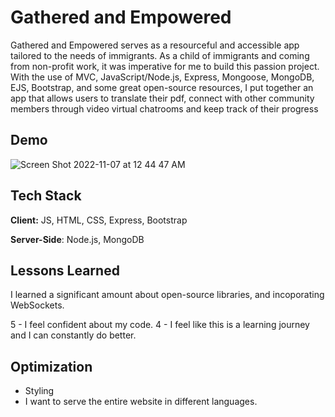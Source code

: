 # Gathered and Empowered

 Gathered and Empowered serves as a resourceful and accessible app tailored to the needs of immigrants. As a child of immigrants and coming from non-profit work, it was imperative for me to build this passion project. With the use of MVC, JavaScript/Node.js, Express, Mongoose, MongoDB, EJS, Bootstrap, and some great open-source resources, I put together an app that allows users to translate their pdf, connect with other community members through video virtual chatrooms and keep track of their progress



## Demo

![Screen Shot 2022-11-07 at 12 44 47 AM](https://user-images.githubusercontent.com/112355619/200235749-254a4704-787f-43c3-87f9-db258e811661.png)


## Tech Stack

**Client:** JS, HTML, CSS, Express, Bootstrap

**Server-Side**: Node.js, MongoDB




## Lessons Learned


I learned a significant amount about open-source libraries, and incoporating WebSockets. 

5 - I feel confident about my code.
4 - I feel like this is a learning journey and I can constantly do better. 

## Optimization 

- Styling
- I want to serve the entire website in different languages. 